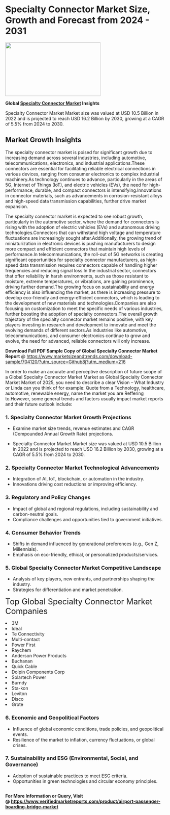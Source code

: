 <H1>Specialty Connector Market Size, Growth and Forecast from 2024 - 2031</H1><img class="aligncenter size-medium wp-image-584254" src="https://thirdeyenews.in/wp-content/uploads/2024/09/Global-Market-Research-300x168.jpeg" alt="" width="300" height="168" /><p><strong>Global&nbsp;<a href="https://www.marketsizeandtrends.com/download-sample/704120/?utm_source=Github8j?utm_medium=216">Specialty Connector Market</a> Insights</strong></p><p>Specialty Connector Market Market size was valued at USD 10.5 Billion in 2022 and is projected to reach USD 16.2 Billion by 2030, growing at a CAGR of 5.5% from 2024 to 2030.</p><p><h2>Market Growth Insights</h2> <p>The specialty connector market is poised for significant growth due to increasing demand across several industries, including automotive, telecommunications, electronics, and industrial applications.These connectors are essential for facilitating reliable electrical connections in various devices, ranging from consumer electronics to complex industrial machinery.As technology continues to advance, particularly in the areas of 5G, Internet of Things (IoT), and electric vehicles (EVs), the need for high-performance, durable, and compact connectors is intensifying.Innovations in connector materials, such as advancements in corrosion-resistant alloys and high-speed data transmission capabilities, further drive market expansion.</p> <p></p> <p>The specialty connector market is expected to see robust growth, particularly in the automotive sector, where the demand for connectors is rising with the adoption of electric vehicles (EVs) and autonomous driving technologies.Connectors that can withstand high voltage and temperature fluctuations are increasingly sought after.Additionally, the growing trend of miniaturization in electronic devices is pushing manufacturers to design more compact and efficient connectors that maintain high levels of performance.In telecommunications, the roll-out of 5G networks is creating significant opportunities for specialty connector manufacturers, as high-speed data transmission requires connectors capable of handling higher frequencies and reducing signal loss.In the industrial sector, connectors that offer reliability in harsh environments, such as those resistant to moisture, extreme temperatures, or vibrations, are gaining prominence, driving further demand.The growing focus on sustainability and energy efficiency is also influencing the market, as there is increasing pressure to develop eco-friendly and energy-efficient connectors, which is leading to the development of new materials and technologies.Companies are also focusing on customization to meet the specific needs of various industries, further boosting the adoption of specialty connectors.The overall growth trajectory of the specialty connector market remains positive, with key players investing in research and development to innovate and meet the evolving demands of different sectors.As industries like automotive, telecommunications, and consumer electronics continue to grow and evolve, the need for advanced, reliable connectors will only increase.</p> <p></p><p><span class=""><strong>Download Full PDF Sample Copy of Global Specialty Connector Market Report</strong> @ <a href="https://www.marketsizeandtrends.com/download-sample/704120/?utm_source=Github8j?utm_medium=216" target="_blank">https://www.marketsizeandtrends.com/download-sample/704120/?utm_source=Github8j?utm_medium=216</a></span></p><p>In order to make an accurate and perceptive description of future scope of a Global&nbsp;Specialty Connector Market Market as Global&nbsp;Specialty Connector Market Market of 2025, you need to describe a clear Vision &ndash; What Industry or Linda can you think of for example: Quote from a Technology, healthcare, automotive, renewable energy, name the market you are Reffering to.However, some general trends and factors usually impact market reports and their future outlook include:</p><h3>1.&nbsp;<strong>Specialty Connector Market Growth Projections</strong></h3><ul><li>Examine market size trends, revenue estimates and CAGR (Compounded Annual Growth Rate) projections.</li><li><p>Specialty Connector Market Market size was valued at USD 10.5 Billion in 2022 and is projected to reach USD 16.2 Billion by 2030, growing at a CAGR of 5.5% from 2024 to 2030.</p></li></ul><h3>2.&nbsp;<strong>Specialty Connector Market Technological Advancements</strong></h3><ul><li>Integration of AI, IoT, blockchain, or automation in the industry.</li><li>Innovations driving cost reductions or improving efficiency.</li></ul><h3>3.&nbsp;<strong>Regulatory and Policy Changes</strong></h3><ul><li>Impact of global and regional regulations, including sustainability and carbon-neutral goals.</li><li>Compliance challenges and opportunities tied to government initiatives.</li></ul><h3>4.&nbsp;<strong>Consumer Behavior Trends</strong></h3><ul><li>Shifts in demand influenced by generational preferences (e.g., Gen Z, Millennials).</li><li>Emphasis on eco-friendly, ethical, or personalized products/services.</li></ul><h3>5.&nbsp;<strong>Global Specialty Connector Market Competitive Landscape</strong></h3><ul><li>Analysis of key players, new entrants, and partnerships shaping the industry.</li><li>Strategies for differentiation and market penetration.</li></ul><p data-pm-slice="1 1 []"><span style="color: inherit; font-family: inherit; font-size: 25px;">Top Global Specialty Connector Market Companies</span></p><div class="" data-test-id=""><p><li>3M</li><li> Ideal</li><li> Te Connectivity</li><li> Multi-contact</li><li> Power First</li><li> Raychem</li><li> Anderson Power Products</li><li> Buchanan</li><li> Quick Cable</li><li> Dolpin Components Corp</li><li> Solartech Power</li><li> Burndy</li><li> Sta-kon</li><li> Leviton</li><li> Disco</li><li> Grote</li></p></div><h3>6.&nbsp;<strong>Economic and Geopolitical Factors</strong></h3><ul><li>Influence of global economic conditions, trade policies, and geopolitical events.</li><li>Resilience of the market to inflation, currency fluctuations, or global crises.</li></ul><h3>7.&nbsp;<strong>Sustainability and ESG (Environmental, Social, and Governance)</strong></h3><ul><li>Adoption of sustainable practices to meet ESG criteria.</li><li>Opportunities in green technologies and circular economy principles.</li></ul><h2><strong style="font-size: 14px;">For More Information or Query, Visit @&nbsp;</strong><a style="background-color: #ffffff; font-size: 14px;" href="https://www.marketsizeandtrends.com/report/specialty-connector-market/" target="_blank">https://www.verifiedmarketreports.com/product/airport-passenger-boarding-bridge-market</a></h2>